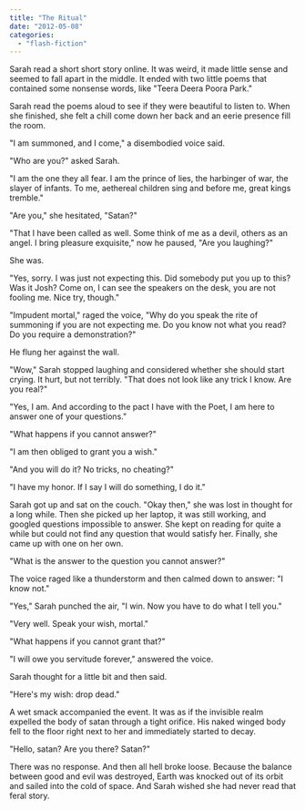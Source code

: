 ```yaml
---
title: "The Ritual"
date: "2012-05-08"
categories: 
  - "flash-fiction"
---
```


Sarah read a short short story online. It was weird, it made little sense and seemed to fall apart in the middle. It ended with two little poems that contained some nonsense words, like "Teera Deera Poora Park."

Sarah read the poems aloud to see if they were beautiful to listen to. When she finished, she felt a chill come down her back and an eerie presence fill the room.

"I am summoned, and I come," a disembodied voice said.

"Who are you?" asked Sarah.

"I am the one they all fear. I am the prince of lies, the harbinger of war, the slayer of infants. To me, aethereal children sing and before me, great kings tremble."

"Are you," she hesitated, "Satan?"

"That I have been called as well. Some think of me as a devil, others as an angel. I bring pleasure exquisite," now he paused, "Are you laughing?"

She was.

"Yes, sorry. I was just not expecting this. Did somebody put you up to this? Was it Josh? Come on, I can see the speakers on the desk, you are not fooling me. Nice try, though."

"Impudent mortal," raged the voice, "Why do you speak the rite of summoning if you are not expecting me. Do you know not what you read? Do you require a demonstration?"

He flung her against the wall.

"Wow," Sarah stopped laughing and considered whether she should start crying. It hurt, but not terribly. "That does not look like any trick I know. Are you real?"

"Yes, I am. And according to the pact I have with the Poet, I am here to answer one of your questions."

"What happens if you cannot answer?"

"I am then obliged to grant you a wish."

"And you will do it? No tricks, no cheating?"

"I have my honor. If I say I will do something, I do it."

Sarah got up and sat on the couch. "Okay then," she was lost in thought for a long while. Then she picked up her laptop, it was still working, and googled questions impossible to answer. She kept on reading for quite a while but could not find any question that would satisfy her. Finally, she came up with one on her own.

"What is the answer to the question you cannot answer?"

The voice raged like a thunderstorm and then calmed down to answer: "I know not."

"Yes," Sarah punched the air, "I win. Now you have to do what I tell you."

"Very well. Speak your wish, mortal."

"What happens if you cannot grant that?"

"I will owe you servitude forever," answered the voice.

Sarah thought for a little bit and then said.

"Here's my wish: drop dead."

A wet smack accompanied the event. It was as if the invisible realm expelled the body of satan through a tight orifice. His naked winged body fell to the floor right next to her and immediately started to decay.

"Hello, satan? Are you there? Satan?"

There was no response. And then all hell broke loose. Because the balance between good and evil was destroyed, Earth was knocked out of its orbit and sailed into the cold of space. And Sarah wished she had never read that feral story.
